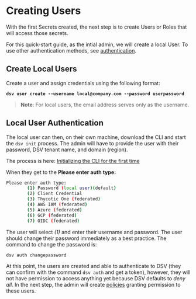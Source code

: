 [title]: # (Create Users)
[tags]: # (DevOps Secrets Vault,DSV,)
[priority]: # (2500)

# Creating Users

With the first Secrets created, the next step is to create Users or Roles that will access those secrets.

For this quick-start guide, as the intial admin, we will create a local User. To use other authentication methods, see [authentication](../../auth-general/index.md).

## Create Local Users

Create a user and assign credentials using the following format:

**```dsv user create --username local@company.com --password userpassword```**

>**Note**: For local users, the email address serves only as the username.

## Local User Authentication

The local user can then, on their own machine, download the CLI and start the `dsv init` process. The admin will have to provide the user with their password, DSV tenant name, and domain (region).

The process is here: [Initializing the CLI for the first time](../init/index.md)

When they get to the **Please enter auth type:** 

```BASH
Please enter auth type:
        (1) Password (local user)(default)
        (2) Client Credential
        (3) Thycotic One (federated)
        (4) AWS IAM (federated)
        (5) Azure (federated)
        (6) GCP (federated)
        (7) OIDC (federated)
```

The user will select *(1)* and enter their username and password. The user should change their password immediately as a best practice. The command to change the password is:

```bash
dsv auth changepassword
```

At this point, the users are created and able to authenticate to DSV (they can confirm with the command `dsv auth` and get a token), however, they will not have permission to access anything yet because DSV defaults to *deny all*.  In the next step, the admin will create [policies](../policies/index.md) granting permission to these users.